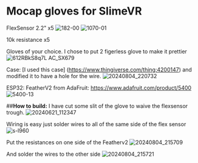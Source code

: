 # Mocap gloves for SlimeVR

FlexSensor 2.2" x5
![182-00](https://github.com/user-attachments/assets/d7b9dc47-64e4-46c6-9428-821c17ad21d6)
![1070-01](https://github.com/user-attachments/assets/73aec79d-447e-4f99-bd3b-dd7476fa87de)

10k resistance x5

Gloves of your choice. I chose to put 2 figerless glove to make it prettier
![612RBkS8q7L _AC_SX679_](https://github.com/user-attachments/assets/a67b9726-dd63-4628-ad4e-4eb43ddd0c52)

Case:
[I used this case] (https://www.thingiverse.com/thing:4200147) and modified it to have a hole for the wire. 
![20240804_220732](https://github.com/user-attachments/assets/6e04c2a0-9dad-40e9-8da4-b8877253c835)

ESP32:
FeatherV2 from AdaFruit:
https://www.adafruit.com/product/5400
![5400-13](https://github.com/user-attachments/assets/1f44f644-999b-4f10-ac1b-c2d30fe99bfd)

##**How to build:**
I have cut some slit of the glove to waive the flexsensor trough. 
 ![20240621_112347](https://github.com/user-attachments/assets/8ab241df-8c4b-4965-ade1-8f581a6688fd)

Wiring is easy just solder wires to all of the same side of the flex sensor 
![s-l960](https://github.com/user-attachments/assets/d1ab0d50-5145-4e97-9453-d61a661a1002)

Put the resistances on one side of the Featherv2
![20240804_215709](https://github.com/user-attachments/assets/dfd16e30-fd1e-48c2-b028-d1a7e98d9100)

And solder the wires to the other side
![20240804_215721](https://github.com/user-attachments/assets/61e62f3a-48e1-4e59-940a-301538ade69c)
